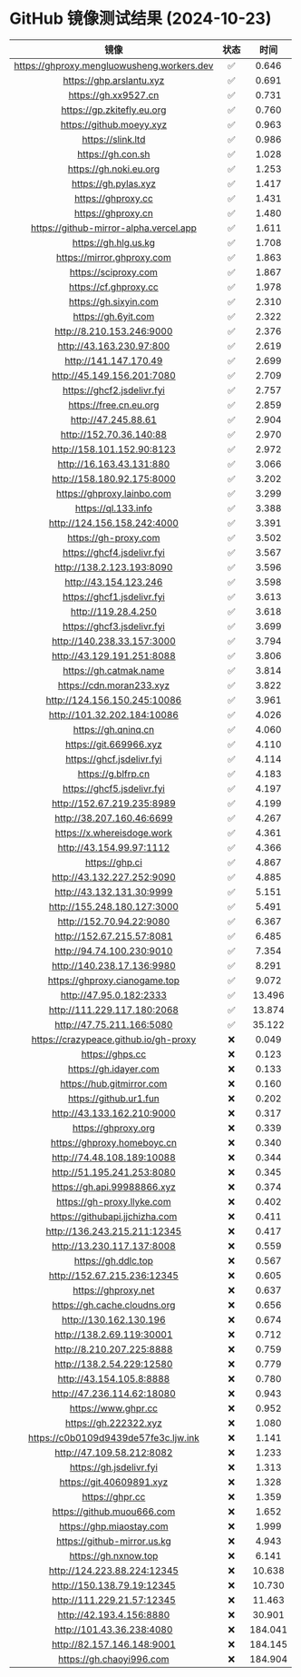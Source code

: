 # GitHub 镜像测试结果 (2024-10-23)

|  镜像  |  状态  |  时间  |
| :----: | :----: | :----: |
| https://ghproxy.mengluowusheng.workers.dev | ✅ | 0.646 |
| https://ghp.arslantu.xyz | ✅ | 0.691 |
| https://gh.xx9527.cn | ✅ | 0.731 |
| https://gp.zkitefly.eu.org | ✅ | 0.760 |
| https://github.moeyy.xyz | ✅ | 0.963 |
| https://slink.ltd | ✅ | 0.986 |
| https://gh.con.sh | ✅ | 1.028 |
| https://gh.noki.eu.org | ✅ | 1.253 |
| https://gh.pylas.xyz | ✅ | 1.417 |
| https://ghproxy.cc | ✅ | 1.431 |
| https://ghproxy.cn | ✅ | 1.480 |
| https://github-mirror-alpha.vercel.app | ✅ | 1.611 |
| https://gh.hlg.us.kg | ✅ | 1.708 |
| https://mirror.ghproxy.com | ✅ | 1.863 |
| https://sciproxy.com | ✅ | 1.867 |
| https://cf.ghproxy.cc | ✅ | 1.978 |
| https://gh.sixyin.com | ✅ | 2.310 |
| https://gh.6yit.com | ✅ | 2.322 |
| http://8.210.153.246:9000 | ✅ | 2.376 |
| http://43.163.230.97:800 | ✅ | 2.619 |
| http://141.147.170.49 | ✅ | 2.699 |
| http://45.149.156.201:7080 | ✅ | 2.709 |
| https://ghcf2.jsdelivr.fyi | ✅ | 2.757 |
| https://free.cn.eu.org | ✅ | 2.859 |
| http://47.245.88.61 | ✅ | 2.904 |
| http://152.70.36.140:88 | ✅ | 2.970 |
| http://158.101.152.90:8123 | ✅ | 2.972 |
| http://16.163.43.131:880 | ✅ | 3.066 |
| http://158.180.92.175:8000 | ✅ | 3.202 |
| https://ghproxy.lainbo.com | ✅ | 3.299 |
| https://ql.133.info | ✅ | 3.388 |
| http://124.156.158.242:4000 | ✅ | 3.391 |
| https://gh-proxy.com | ✅ | 3.502 |
| https://ghcf4.jsdelivr.fyi | ✅ | 3.567 |
| http://138.2.123.193:8090 | ✅ | 3.596 |
| http://43.154.123.246 | ✅ | 3.598 |
| https://ghcf1.jsdelivr.fyi | ✅ | 3.613 |
| http://119.28.4.250 | ✅ | 3.618 |
| https://ghcf3.jsdelivr.fyi | ✅ | 3.699 |
| http://140.238.33.157:3000 | ✅ | 3.794 |
| http://43.129.191.251:8088 | ✅ | 3.806 |
| https://gh.catmak.name | ✅ | 3.814 |
| https://cdn.moran233.xyz | ✅ | 3.822 |
| http://124.156.150.245:10086 | ✅ | 3.961 |
| http://101.32.202.184:10086 | ✅ | 4.026 |
| https://gh.qninq.cn | ✅ | 4.060 |
| https://git.669966.xyz | ✅ | 4.110 |
| https://ghcf.jsdelivr.fyi | ✅ | 4.114 |
| https://g.blfrp.cn | ✅ | 4.183 |
| https://ghcf5.jsdelivr.fyi | ✅ | 4.197 |
| http://152.67.219.235:8989 | ✅ | 4.199 |
| http://38.207.160.46:6699 | ✅ | 4.267 |
| https://x.whereisdoge.work | ✅ | 4.361 |
| http://43.154.99.97:1112 | ✅ | 4.366 |
| https://ghp.ci | ✅ | 4.867 |
| http://43.132.227.252:9090 | ✅ | 4.885 |
| http://43.132.131.30:9999 | ✅ | 5.151 |
| http://155.248.180.127:3000 | ✅ | 5.491 |
| http://152.70.94.22:9080 | ✅ | 6.367 |
| http://152.67.215.57:8081 | ✅ | 6.485 |
| http://94.74.100.230:9010 | ✅ | 7.354 |
| http://140.238.17.136:9980 | ✅ | 8.291 |
| https://ghproxy.cianogame.top | ✅ | 9.072 |
| http://47.95.0.182:2333 | ✅ | 13.496 |
| http://111.229.117.180:2068 | ✅ | 13.874 |
| http://47.75.211.166:5080 | ✅ | 35.122 |
| https://crazypeace.github.io/gh-proxy | ❌ | 0.049 |
| https://ghps.cc | ❌ | 0.123 |
| https://gh.idayer.com | ❌ | 0.133 |
| https://hub.gitmirror.com | ❌ | 0.160 |
| https://github.ur1.fun | ❌ | 0.202 |
| http://43.133.162.210:9000 | ❌ | 0.317 |
| https://ghproxy.org | ❌ | 0.339 |
| https://ghproxy.homeboyc.cn | ❌ | 0.340 |
| http://74.48.108.189:10088 | ❌ | 0.344 |
| http://51.195.241.253:8080 | ❌ | 0.345 |
| https://gh.api.99988866.xyz | ❌ | 0.374 |
| https://gh-proxy.llyke.com | ❌ | 0.402 |
| https://githubapi.jjchizha.com | ❌ | 0.411 |
| http://136.243.215.211:12345 | ❌ | 0.417 |
| http://13.230.117.137:8008 | ❌ | 0.559 |
| https://gh.ddlc.top | ❌ | 0.567 |
| http://152.67.215.236:12345 | ❌ | 0.605 |
| https://ghproxy.net | ❌ | 0.637 |
| https://gh.cache.cloudns.org | ❌ | 0.656 |
| http://130.162.130.196 | ❌ | 0.674 |
| http://138.2.69.119:30001 | ❌ | 0.712 |
| http://8.210.207.225:8888 | ❌ | 0.759 |
| http://138.2.54.229:12580 | ❌ | 0.779 |
| http://43.154.105.8:8888 | ❌ | 0.780 |
| http://47.236.114.62:18080 | ❌ | 0.943 |
| https://www.ghpr.cc | ❌ | 0.952 |
| https://gh.222322.xyz | ❌ | 1.080 |
| https://c0b0109d9439de57fe3c.ljw.ink | ❌ | 1.141 |
| http://47.109.58.212:8082 | ❌ | 1.233 |
| https://gh.jsdelivr.fyi | ❌ | 1.313 |
| https://git.40609891.xyz | ❌ | 1.328 |
| https://ghpr.cc | ❌ | 1.359 |
| https://github.muou666.com | ❌ | 1.652 |
| https://ghp.miaostay.com | ❌ | 1.999 |
| https://github-mirror.us.kg | ❌ | 4.943 |
| https://gh.nxnow.top | ❌ | 6.141 |
| http://124.223.88.224:12345 | ❌ | 10.638 |
| http://150.138.79.19:12345 | ❌ | 10.730 |
| http://111.229.21.57:12345 | ❌ | 11.463 |
| http://42.193.4.156:8880 | ❌ | 30.901 |
| http://101.43.36.238:4080 | ❌ | 184.041 |
| http://82.157.146.148:9001 | ❌ | 184.145 |
| https://gh.chaoyi996.com | ❌ | 184.904 |
